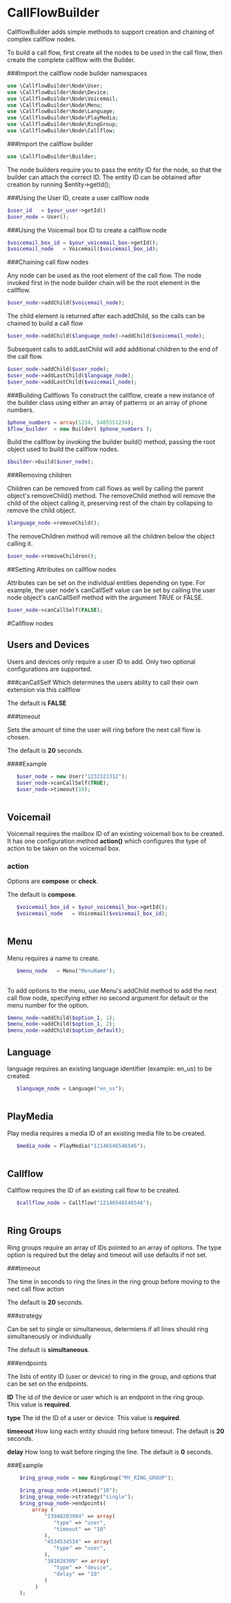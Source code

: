 # CallFlowBuilder


CallflowBuilder adds simple methods to support creation and chaining of complex callflow nodes. 

To build a call flow, first create all the nodes to be used in the call flow, then create the complete callflow with the Builder.

###Import the callflow node builder namespaces

```php
use \CallflowBuilder\Node\User; 
use \CallflowBuilder\Node\Device;
use \CallflowBuilder\Node\Voicemail; 
use \CallflowBuilder\Node\Menu; 
use \CallflowBuilder\Node\Language;
use \CallflowBuilder\Node\PlayMedia; 
use \CallflowBuilder\Node\RingGroup; 
use \CallflowBuilder\Node\Callflow; 

``` 

###Import the callflow builder

```php
use \CallflowBuilder\Builder;


```

The node builders require you to pass the entity ID for the node, so that the builder can attach the correct ID. The entity ID can be obtained after creation by running $entity->getId(); 

###Using the User ID, create a user callflow node

```php
$user_id   = $your_user->getId()
$user_node = User();

```
###Using the Voicemail box ID to create a callflow node

```php
$voicemail_box_id = $your_voicemail_box->getId();
$voicemail_node   = Voicemail($voicemail_box_id);

```

###Chaining call flow nodes

Any node can be used as the root element of the call flow. The node invoked first in the node builder chain will be the root element in the callflow.  

```php
$user_node->addChild($voicemail_node);

```
The child element is returned after each addChild, so the calls can be chained to build a call flow

```php
$user_node->addChild($language_node)->addChild($voicemail_node);

```

Subsequent calls to addLastChild will add additional children to the end of the call flow. 

```php
$user_node->addChild($user_node);
$user_node->addLastChild($language_node); 
$user_node->addLastChild($voicemail_node); 

```


###Building Callflows
To construct the callflow, create a new instance of the builder class using either an array of patterns or an array of phone numbers.

```php
$phone_numbers = array(1234, 5405551234);
$flow_builder  = new Builder( $phone_numbers );

```

Build the callflow by invoking the builder build() method, passing the root object used to build the callflow nodes.

```php
$builder->build($user_node);

```

###Removing children

Children can be removed from call flows as well by calling the parent object's removeChild() method. The removeChild method will remove the child of the object calling it, preserving rest of the chain by collapsing to remove the child object.  

```php
$language_node->removeChild(); 

```

The removeChildren method will remove all the children below the object calling it.

```php
$user_node->removeChildren(); 

```

##Setting Attributes on callflow nodes

Attributes can be set on the individual entities depending on type. For example, the user node's canCallSelf value can be set by calling the user node object's canCallSelf method with the argument TRUE or FALSE. 

```php
$user_node->canCallSelf(FALSE); 

```

#Callflow nodes


## Users and Devices

Users and devices only require a user ID to add. Only two optional configurations are supported. 

###canCallSelf 
Which determines the users ability to call their own extension via this callflow 

The default is **FALSE**
  
###timeout 

Sets the amount of time the user will ring before the next call flow is chosen. 

The default is **20** seconds.

####Example

```php
   $user_node = new User("1232321312");
   $user_node->canCallSelf(TRUE); 
   $user_node->timeout(10); 
 
```

## Voicemail

Voicemail requires the mailbox ID of an existing voicemail box to be created. It has one configuration method **action()** which configures the type of action to be taken on the voicemail box. 
    
### action

Options are **compose** or **check**. 

The default is **compose**.   

```php
   $voicemail_box_id = $your_voicemail_box->getId();
   $voicemail_node   = Voicemail($voicemail_box_id);
  
```

## Menu 

Menu requires a name to create. 

```php
   $menu_node   = Menu("MenuName");
  
```

To add options to the menu, use Menu's addChild method to add the next call flow node, specifying either no second argument for default or the menu number for the option.

```php
$menu_node->addChild($option_1, 1);
$menu_node->addChild($option_1, 2);
$menu_node->addChild($option_default);

```

## Language

language requires an existing language identifier (example: en_us) to be created. 

```php
   $language_node = Language("en_us");
  
```

## PlayMedia 

Play media requires a media ID of an existing media file to be created. 

```php
   $media_node = PlayMedia("12146546546546");
  
```

## Callflow 

Callflow requires the ID of an existing call flow to be created. 

```php
   $callflow_node = Callflow("12146546546546");
  
```

## Ring Groups

Ring groups require an array of IDs pointed to an array of options. 
The type option is required but the delay and timeout will use defaults if not set. 

###timeout

The time in seconds to ring the lines in the ring group before moving to the next call flow action 

The default is **20** seconds.

###strategy 

Can be set to single or simultaneous, determiens if all lines should ring simultaneously or individually 

The default is **simultaneous**. 

###endpoints 

The lists of entity ID (user or device) to ring in the group, and options that can be set on the endpoints. 
 
**ID** 
 The id of the device or user which is an endpoint in the ring group.   
 This value is **required**.
     
**type**
The id the ID of a user or device. 
This value is **required**.
     
**timeeout** 
How long each entity should ring before timeout.
The default is **20** seconds.

**delay** 
How long to wait before ringing the line. 
The default is **0** seconds. 

###Example
```php
    $ring_group_node = new RingGroup("MY_RING_GROUP");                                                                            
   
    $ring_group_node->timeout("10");
    $ring_group_node->strategy("single"); 
    $ring_group_node->endpoints( 
        array (
            "23948203984" => array(
               "type" => "user",
               "timeout" => "10"
            ),
            "4534534534" => array(
               "type" => "user",
            ),
            "381028309" => array(
               "type" => "device",
               "delay" => "10"
            )   
         )   
    );        
